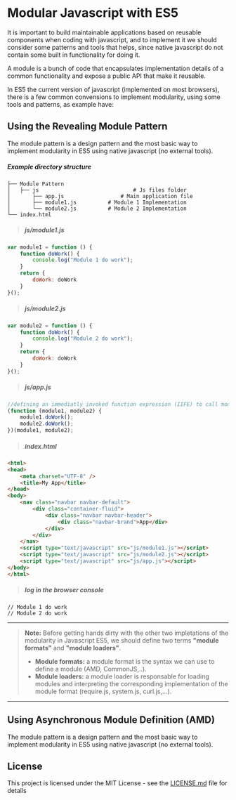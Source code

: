 # Modular Javascript with ES5

It is important to build maintainable applications based on reusable components when coding with javascript, and to implement it we should consider some patterns and tools that helps, since native javascript do not contain some built in functionality for doing it.

A module is a bunch of code that encapsulates implementation details of a common functionality and expose a public API that make it reusable.

In ES5 the current version of javascript (implemented on most browsers), there is a few common convensions to implement modularity, using some tools and patterns, as example have:

## Using the Revealing Module Pattern

The module pattern is a design pattern and the most basic way to implement modularity in ES5 using native javascript (no external tools).

##### Example directory structure
    ├── Module Pattern
    │   ├── js                    			# Js files folder
    │       ├── app.js         			# Main application file
    │       ├── module1.js 			# Module 1 Implementation 
    │       └── module2.js 			# Module 2 Implementation 
    └── index.html
 > ##### js/module1.js
```javascript
var module1 = function () {
    function doWork() {
        console.log("Module 1 do work");
    }
    return {
        doWork: doWork
    }
}();
```
> ##### js/module2.js
```javascript
var module2 = function () {
    function doWork() {
        console.log("Module 2 do work");
    }
    return {
        doWork: doWork
    }
}();
```
> ##### js/app.js
```javascript
//defining an immediatly invoked function expression (IIFE) to call module 1 and module2
(function (module1, module2) {
    module1.doWork();
    module2.doWork();
})(module1, module2);
```
> ##### index.html
```html
<html>
<head>
    <meta charset="UTF-8" />
    <title>My App</title>
</head>
<body>
    <nav class="navbar navbar-default">
        <div class="container-fluid">
            <div class="navbar navbar-header">
                <div class="navbar-brand">App</div>
            </div>
        </div>
    </nav>
    <script type="text/javascript" src="js/module1.js"></script>
    <script type="text/javascript" src="js/module2.js"></script>
    <script type="text/javascript" src="js/app.js"></script>
</body>
</html>
```
> ##### log in the browser console
    // Module 1 do work
    // Module 2 do work

------------






> **Note:** Before getting hands dirty with the other two impletations of the modularity in Javascript ES5, we should define two terms **"module formats"** and **"module loaders"**.
>* **Module formats:** a module format is the syntax we can use to define a module (AMD, CommonJS,..).
>* **Module loaders:** a module loader is responsable for loading modules and interpreting the corresponding implementation of the module format (require.js, system.js, curl.js,...).

------------


## Using Asynchronous Module Definition (AMD)

The module pattern is a design pattern and the most basic way to implement modularity in ES5 using native javascript (no external tools).






## License

This project is licensed under the MIT License - see the [LICENSE.md](LICENSE.md) file for details


